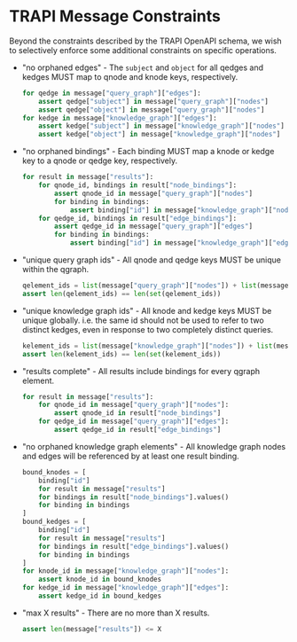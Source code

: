 # TRAPI Message Constraints

Beyond the constraints described by the TRAPI OpenAPI schema, we wish to selectively enforce some additional constraints on specific operations.

* "no orphaned edges" - The `subject` and `object` for all qedges and kedges MUST map to qnode and knode keys, respectively.

  ```python
  for qedge in message["query_graph"]["edges"]:
      assert qedge["subject"] in message["query_graph"]["nodes"]
      assert qedge["object"] in message["query_graph"]["nodes"]
  for kedge in message["knowledge_graph"]["edges"]:
      assert kedge["subject"] in message["knowledge_graph"]["nodes"]
      assert kedge["object"] in message["knowledge_graph"]["nodes"]
  ```

* "no orphaned bindings" - Each binding MUST map a knode or kedge key to a qnode or qedge key, respectively.

  ```python
  for result in message["results"]:
      for qnode_id, bindings in result["node_bindings"]:
          assert qnode_id in message["query_graph"]["nodes"]
          for binding in bindings:
              assert binding["id"] in message["knowledge_graph"]["nodes"]
      for qedge_id, bindings in result["edge_bindings"]:
          assert qedge_id in message["query_graph"]["edges"]
          for binding in bindings:
              assert binding["id"] in message["knowledge_graph"]["edges"]
  ```

* "unique query graph ids" - All qnode and qedge keys MUST be unique within the qgraph.

  ```python
  qelement_ids = list(message["query_graph"]["nodes"]) + list(message["query_graph"]["edges"])
  assert len(qelement_ids) == len(set(qelement_ids))
  ```

* "unique knowledge graph ids" - All knode and kedge keys MUST be unique globally. i.e. the same id should not be used to refer to two distinct kedges, even in response to two completely distinct queries.

  ```python
  kelement_ids = list(message["knowledge_graph"]["nodes"]) + list(message["knowledge_graph"]["edges"])
  assert len(kelement_ids) == len(set(kelement_ids))
  ```

* "results complete" - All results include bindings for every qgraph element.

  ```python
  for result in message["results"]:
      for qnode_id in message["query_graph"]["nodes"]:
          assert qnode_id in result["node_bindings"]
      for qedge_id in message["query_graph"]["edges"]:
          assert qedge_id in result["edge_bindings"]
  ```

* "no orphaned knowledge graph elements" - All knowledge graph nodes and edges will be referenced by at least one result binding.

  ```python
  bound_knodes = [
      binding["id"]
      for result in message["results"]
      for bindings in result["node_bindings"].values()
      for binding in bindings
  ]
  bound_kedges = [
      binding["id"]
      for result in message["results"]
      for bindings in result["edge_bindings"].values()
      for binding in bindings
  ]
  for knode_id in message["knowledge_graph"]["nodes"]:
      assert knode_id in bound_knodes
  for kedge_id in message["knowledge_graph"]["edges"]:
      assert kedge_id in bound_kedges
  ```

* "max X results" - There are no more than X results.

  ```python
  assert len(message["results"]) <= X
  ```
